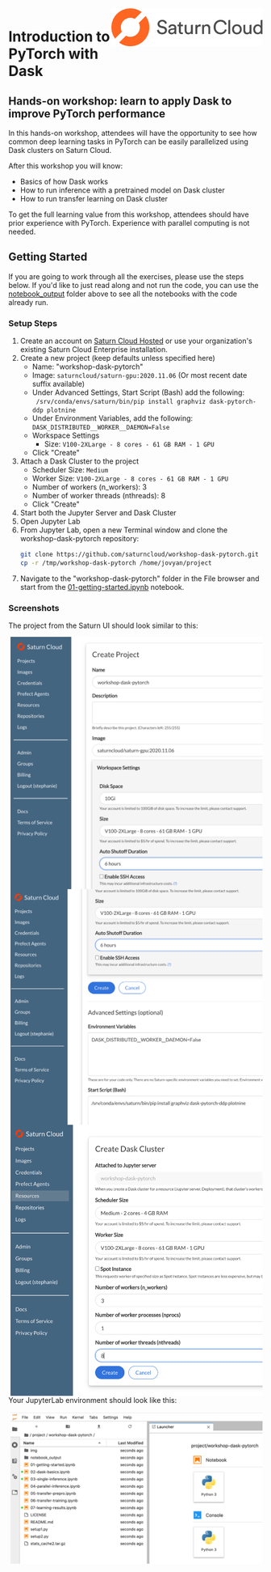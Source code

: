 <img style="float: right" src="img/saturn_logo.png" width="300" />

# Introduction to PyTorch with Dask

## Hands-on workshop: learn to apply Dask to improve PyTorch performance

In this hands-on workshop, attendees will have the opportunity to see how common deep learning tasks in PyTorch can be easily parallelized using Dask clusters on Saturn Cloud.

After this workshop you will know:
- Basics of how Dask works
- How to run inference with a pretrained model on Dask cluster
- How to run transfer learning on Dask cluster

To get the full learning value from this workshop, attendees should have prior experience with PyTorch. Experience with parallel computing is not needed.

## Getting Started
If you are going to work through all the exercises, please use the steps below. If you'd like to just read along and not run the code, you can use the [notebook_output](notebook_output) folder above to see all the notebooks with the code already run.

### Setup Steps

1. Create an account on [Saturn Cloud Hosted](https://accounts.community.saturnenterprise.io/register) or use your organization's existing Saturn Cloud Enterprise installation. 
1. Create a new project (keep defaults unless specified here)
    - Name: "workshop-dask-pytorch"
    - Image: `saturncloud/saturn-gpu:2020.11.06` (Or most recent date suffix available)
    - Under Advanced Settings, Start Script (Bash) add the following:   
    ` /srv/conda/envs/saturn/bin/pip install graphviz dask-pytorch-ddp plotnine`
    - Under Environment Variables, add the following:
    `DASK_DISTRIBUTED__WORKER__DAEMON=False`
    - Workspace Settings
        - Size: `V100-2XLarge - 8 cores - 61 GB RAM - 1 GPU`
    - Click "Create"
1. Attach a Dask Cluster to the project
    - Scheduler Size: `Medium`
    - Worker Size: `V100-2XLarge - 8 cores - 61 GB RAM - 1 GPU`
    - Number of workers (n_workers): 3
    - Number of worker threads (nthreads): 8
    - Click "Create"
1. Start both the Jupyter Server and Dask Cluster
1. Open Jupyter Lab
1. From Jupyter Lab, open a new Terminal window and clone the workshop-dask-pytorch repository:
    ```bash
    git clone https://github.com/saturncloud/workshop-dask-pytorch.git /tmp/workshop-dask-pytorch
    cp -r /tmp/workshop-dask-pytorch /home/jovyan/project
    ```
1. Navigate to the "workshop-dask-pytorch" folder in the File browser and start from the [01-getting-started.ipynb](01-getting-started.ipynb) notebook.


### Screenshots

The project from the Saturn UI should look similar to this:

<img style="float: right" src="img/project_setup1.png" width="500" />
<img style="float: right" src="img/project_setup2.png" width="500" />
<img style="float: right" src="img/project_setup3.png" width="500" />


Your JupyterLab environment should look like this:  

<img style="float: right" src="img/project_files.png" width="500" />
